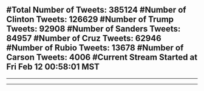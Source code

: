 #Total Number of Tweets: 385124 
#Number of Clinton Tweets: 126629
#Number of Trump Tweets: 92908
#Number of Sanders Tweets: 84957
#Number of Cruz Tweets: 62946
#Number of Rubio Tweets: 13678
#Number of Carson Tweets: 4006
#Current Stream Started at Fri Feb 12 00:58:01 MST
---
---
---

